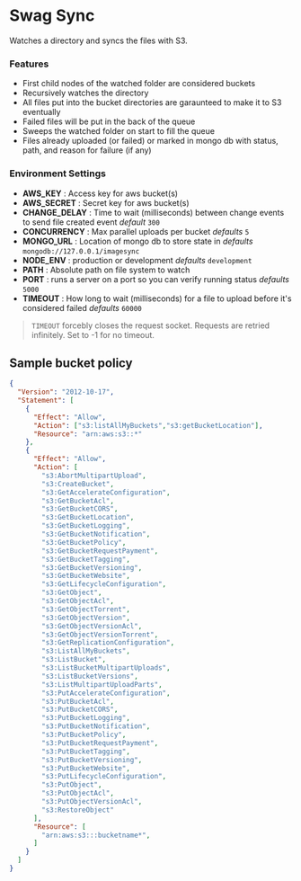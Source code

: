 # Swag Sync

Watches a directory and syncs the files with S3.

### Features

 - First child nodes of the watched folder are considered buckets
 - Recursively watches the directory
 - All files put into the bucket directories are garaunteed to make it to S3 eventually
 - Failed files will be put in the back of the queue
 - Sweeps the watched folder on start to fill the queue
 - Files already uploaded (or failed) or marked in mongo db with status, path, and reason for failure (if any)

### Environment Settings

 - **AWS_KEY** : Access key for aws bucket(s)
 - **AWS_SECRET** : Secret key for aws bucket(s)
 - **CHANGE_DELAY** : Time to wait (milliseconds) between change events to send file created event _default_ `300`
 - **CONCURRENCY** : Max parallel uploads per bucket _defaults_ `5`
 - **MONGO_URL** : Location of mongo db to store state in _defaults_ `mongodb://127.0.0.1/imagesync`
 - **NODE_ENV** : production or development _defaults_ `development`
 - **PATH** : Absolute path on file system to watch
 - **PORT** : runs a server on a port so you can verify running status _defaults_ `5000`
 - **TIMEOUT** : How long to wait (milliseconds) for a file to upload before it's considered failed  _defaults_ `60000`

> `TIMEOUT` forcebly closes the request socket. Requests are retried infinitely. Set to -1 for no timeout.

## Sample bucket policy
```JSON
{
  "Version": "2012-10-17",
  "Statement": [
    {
      "Effect": "Allow",
      "Action": ["s3:listAllMyBuckets","s3:getBucketLocation"],
      "Resource": "arn:aws:s3::*"
    },
    {
      "Effect": "Allow",
      "Action": [
        "s3:AbortMultipartUpload",
        "s3:CreateBucket",
        "s3:GetAccelerateConfiguration",
        "s3:GetBucketAcl",
        "s3:GetBucketCORS",
        "s3:GetBucketLocation",
        "s3:GetBucketLogging",
        "s3:GetBucketNotification",
        "s3:GetBucketPolicy",
        "s3:GetBucketRequestPayment",
        "s3:GetBucketTagging",
        "s3:GetBucketVersioning",
        "s3:GetBucketWebsite",
        "s3:GetLifecycleConfiguration",
        "s3:GetObject",
        "s3:GetObjectAcl",
        "s3:GetObjectTorrent",
        "s3:GetObjectVersion",
        "s3:GetObjectVersionAcl",
        "s3:GetObjectVersionTorrent",
        "s3:GetReplicationConfiguration",
        "s3:ListAllMyBuckets",
        "s3:ListBucket",
        "s3:ListBucketMultipartUploads",
        "s3:ListBucketVersions",
        "s3:ListMultipartUploadParts",
        "s3:PutAccelerateConfiguration",
        "s3:PutBucketAcl",
        "s3:PutBucketCORS",
        "s3:PutBucketLogging",
        "s3:PutBucketNotification",
        "s3:PutBucketPolicy",
        "s3:PutBucketRequestPayment",
        "s3:PutBucketTagging",
        "s3:PutBucketVersioning",
        "s3:PutBucketWebsite",
        "s3:PutLifecycleConfiguration",
        "s3:PutObject",
        "s3:PutObjectAcl",
        "s3:PutObjectVersionAcl",
        "s3:RestoreObject"
      ],
      "Resource": [
        "arn:aws:s3:::bucketname*",
      ]
    }
  ]
}
```